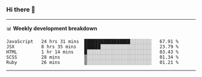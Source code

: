 ### Hi there 👋

-------

📊 **Weekly development breakdown**
<!--START_SECTION:waka-->
```text
JavaScript   24 hrs 31 mins  █████████████████░░░░░░░░   67.91 % 
JSX          8 hrs 35 mins   ██████░░░░░░░░░░░░░░░░░░░   23.79 % 
HTML         1 hr 14 mins    █░░░░░░░░░░░░░░░░░░░░░░░░   03.43 % 
SCSS         28 mins         ▒░░░░░░░░░░░░░░░░░░░░░░░░   01.34 % 
Ruby         26 mins         ▒░░░░░░░░░░░░░░░░░░░░░░░░   01.21 % 
```
<!--END_SECTION:waka-->
-------

<!--
**ashish-r/ashish-r** is a ✨ _special_ ✨ repository because its `README.md` (this file) appears on your GitHub profile.

Here are some ideas to get you started:

- 🔭 I’m currently working on ...
- 🌱 I’m currently learning ...
- 👯 I’m looking to collaborate on ...
- 🤔 I’m looking for help with ...
- 💬 Ask me about ...
- 📫 How to reach me: ...
- 😄 Pronouns: ...
- ⚡ Fun fact: ...
-->
